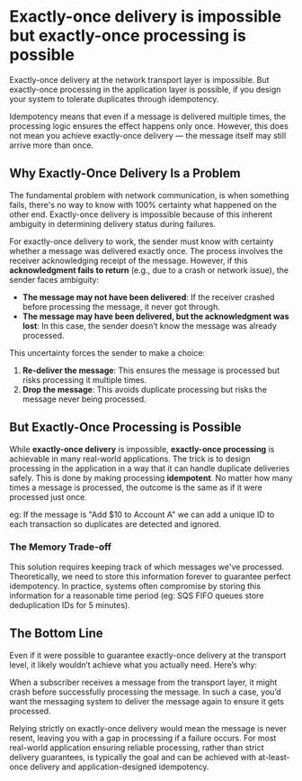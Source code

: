 # Exactly-once delivery is impossible but exactly-once processing is possible

Exactly-once delivery at the network transport layer is impossible. But exactly-once processing in the application layer is possible, if you design your system to tolerate duplicates through idempotency.

Idempotency means that even if a message is delivered multiple times, the processing logic ensures the effect happens only once. However, this does not mean you achieve exactly-once delivery — the message itself may still arrive more than once.

## Why Exactly-Once Delivery Is a Problem

The fundamental problem with network communication, is when something fails, there's no way to know with 100% certainty what happened on the other end. Exactly-once delivery is impossible because of this inherent ambiguity in determining delivery status during failures.

For exactly-once delivery to work, the sender must know with certainty whether a message was delivered exactly once. The process involves the receiver acknowledging receipt of the message. However, if this **acknowledgment fails to return** (e.g., due to a crash or network issue), the sender faces ambiguity:

- **The message may not have been delivered**: If the receiver crashed before processing the message, it never got through.
- **The message may have been delivered, but the acknowledgment was lost**: In this case, the sender doesn’t know the message was already processed.

This uncertainty forces the sender to make a choice:

1. **Re-deliver the message**: This ensures the message is processed but risks processing it multiple times.
2. **Drop the message**: This avoids duplicate processing but risks the message never being processed.

## But Exactly-Once Processing is Possible

While **exactly-once delivery** is impossible, **exactly-once processing** is achievable in many real-world applications.
The trick is to design processing in the application in a way that it can handle duplicate deliveries safely. This is done by making processing **idempotent**. No matter how many times a message is processed, the outcome is the same as if it were processed just once.

eg: If the message is "Add $10 to Account A" we can add a unique ID to each transaction so duplicates are detected and ignored.

### The Memory Trade-off

This solution requires keeping track of which messages we've processed.
Theoretically, we need to store this information forever to guarantee perfect idempotency.
In practice, systems often compromise by storing this information for a reasonable time period (eg: SQS FIFO queues store deduplication IDs for 5 minutes).

## The Bottom Line

Even if it were possible to guarantee exactly-once delivery at the transport level, it likely wouldn’t achieve what you actually need. Here’s why:

When a subscriber receives a message from the transport layer, it might crash before successfully processing the message. In such a case, you’d want the messaging system to deliver the message again to ensure it gets processed.

Relying strictly on exactly-once delivery would mean the message is never resent, leaving you with a gap in processing if a failure occurs. For most real-world application ensuring reliable processing, rather than strict delivery guarantees, is typically the goal and can be achieved with at-least-once delivery and application-designed idempotency.
